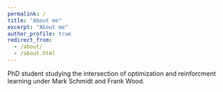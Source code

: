 ```yaml
---
permalink: /
title: "About me"
excerpt: "About me"
author_profile: true
redirect_from: 
  - /about/
  - /about.html
---
```


PhD student studying the intersection of optimization and reinforcment learning under Mark Schmidt and Frank Wood. 
